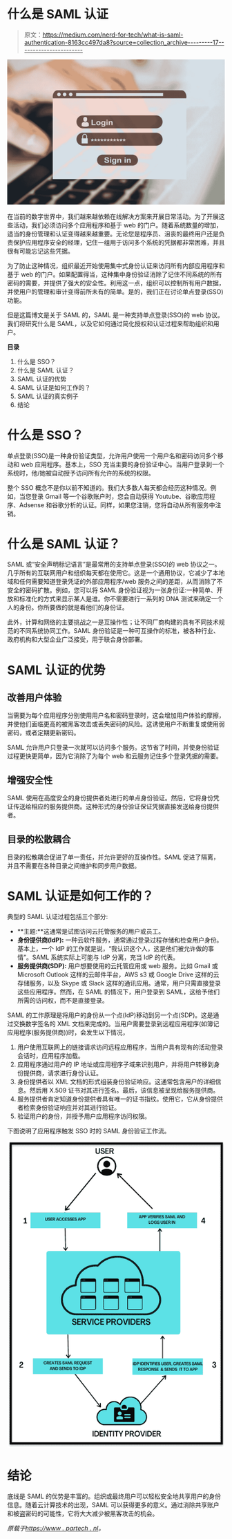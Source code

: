 # 什么是 SAML 认证

> 原文：<https://medium.com/nerd-for-tech/what-is-saml-authentication-8163cc497da8?source=collection_archive---------17----------------------->

![](img/715fed227f3d3c81aeb0be70f1daee28.png)

在当前的数字世界中，我们越来越依赖在线解决方案来开展日常活动。为了开展这些活动，我们必须访问多个应用程序和基于 web 的门户。随着系统数量的增加，适当的身份管理和认证变得越来越重要。无论您是程序员、沮丧的最终用户还是负责保护应用程序安全的经理，记住一组用于访问多个系统的凭据都非常困难，并且很有可能忘记这些凭据。

为了防止这种情况，组织最近开始使用集中式身份认证来访问所有内部应用程序和基于 web 的门户。如果配置得当，这种集中身份验证消除了记住不同系统的所有密码的需要，并提供了强大的安全性。利用这一点，组织可以控制所有用户数据，并使用户的管理和审计变得前所未有的简单。是的，我们正在讨论单点登录(SSO)功能。

但是这篇博文是关于 SAML 的，SAML 是一种支持单点登录(SSO)的 web 协议。我们将研究什么是 SAML，以及它如何通过简化授权和认证过程来帮助组织和用户。

**目录**

1.  什么是 SSO？
2.  什么是 SAML 认证？
3.  SAML 认证的优势
4.  SAML 认证是如何工作的？
5.  SAML 认证的真实例子
6.  结论

# 什么是 SSO？

单点登录(SSO)是一种身份验证类型，允许用户使用一个用户名和密码访问多个移动和 web 应用程序。基本上，SSO 充当主要的身份验证中心。当用户登录到一个系统时，他/她被自动授予访问所有允许的系统的权限。

整个 SSO 概念不是你以前不知道的。我们大多数人每天都会经历这种情况。例如，当您登录 Gmail 等一个谷歌账户时，您会自动获得 Youtube、谷歌应用程序、Adsense 和谷歌分析的认证。同样，如果您注销，您将自动从所有服务中注销。

# 什么是 SAML 认证？

SAML 或“安全声明标记语言”是最常用的支持单点登录(SSO)的 web 协议之一。几乎所有的互联网用户和组织每天都在使用它。这是一个通用协议，它减少了本地域和任何需要知道登录凭证的外部应用程序/web 服务之间的差距，从而消除了不安全的密码扩散。例如，您可以将 SAML 身份验证视为一张身份证:一种简单、开放和标准化的方式来显示某人是谁。你不需要进行一系列的 DNA 测试来确定一个人的身份。你所要做的就是看他们的身份证。

此外，计算和网络的主要挑战之一是互操作性；让不同厂商构建的具有不同技术规范的不同系统协同工作。SAML 身份验证是一种可互操作的标准，被各种行业、政府机构和大型企业广泛接受，用于联合身份部署。

# SAML 认证的优势

## 改善用户体验

当需要为每个应用程序分别使用用户名和密码登录时，这会增加用户体验的摩擦，并使他们面临更高的被黑客攻击或丢失密码的风险。这诱使用户不断重复或使用弱密码，或者定期更新密码。

SAML 允许用户只登录一次就可以访问多个服务。这节省了时间，并使身份验证过程更快更简单，因为它消除了为每个 web 和云服务记住多个登录凭据的需要。

## 增强安全性

SAML 使用在高度安全的身份提供者处进行的单点身份验证。然后，它将身份凭证传送给相应的服务提供商。这种形式的身份验证保证凭据直接发送给身份提供者。

## 目录的松散耦合

目录的松散耦合促进了单一责任，并允许更好的互操作性。SAML 促进了隔离，并且不需要在各种目录之间维护和同步用户数据。

# SAML 认证是如何工作的？

典型的 SAML 认证过程包括三个部分:

*   **主题:**这通常是试图访问云托管服务的用户或员工。
*   **身份提供商(IdP):** 一种云软件服务，通常通过登录过程存储和检查用户身份。基本上，一个 IdP 的工作就是说，“我认识这个人，这是他们被允许做的事情”。SAML 系统实际上可能与 IdP 分离，充当 IdP 的代表。
*   **服务提供商(SDP):** 用户想要使用的云托管应用或 web 服务。比如 Gmail 或 Microsoft Outlook 这样的云邮件平台，AWS s3 或 Google Drive 这样的云存储服务，以及 Skype 或 Slack 这样的通讯应用。通常，用户只需直接登录这些应用程序。然而，在 SAML 的情况下，用户登录到 SAML，这给予他们所需的访问权，而不是直接登录。

SAML 的工作原理是将用户的身份从一个点(IdP)移动到另一个点(SDP)。这是通过交换数字签名的 XML 文档来完成的。当用户需要登录到远程应用程序(如簿记应用程序(服务提供商))时，会发生以下情况，

1.  用户使用互联网上的链接请求访问远程应用程序，当用户具有现有的活动登录会话时，应用程序加载。
2.  应用程序通过用户的 IP 地址或应用程序子域来识别用户，并将用户转移到身份提供商，请求进行身份认证。
3.  身份提供者以 XML 文档的形式组装身份验证响应。这通常包含用户的详细信息。然后用 X.509 证书对其进行签名。最后，该信息被呈现给服务提供商。
4.  服务提供者肯定知道身份提供者具有唯一的证书指纹。使用它，它从身份提供者检索身份验证响应并对其进行验证。
5.  验证用户的身份，并授予用户应用程序访问权限。

下图说明了应用程序触发 SSO 时的 SAML 身份验证工作流。

![](img/35bc52db2010e0afb4be953359a67aa9.png)

# 结论

底线是 SAML 的优势是丰富的。组织或最终用户可以轻松安全地共享用户的身份信息。随着云计算技术的出现，SAML 可以获得更多的意义。通过消除共享账户和被盗密码的可能性，它将大大减少被黑客攻击的机会。

*原载于*[*https://www . partech . nl*](https://www.partech.nl/nl/publicaties/2021/06/what-is-saml-authentication)*。*